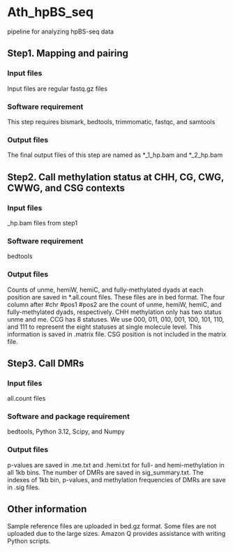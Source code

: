 # Ath_hpBS_seq
pipeline for analyzing hpBS-seq data

## Step1. Mapping and pairing
### Input files
Input files are regular fastq.gz files
### Software requirement
This step requires bismark, bedtools, trimmomatic, fastqc, and samtools
### Output files
The final output files of this step are named as *_1_hp.bam and *_2_hp.bam

## Step2. Call methylation status at CHH, CG, CWG, CWWG, and CSG contexts
### Input files
_hp.bam files from step1
### Software requirement
bedtools
### Output files
Counts of unme, hemiW, hemiC, and fully-methylated dyads at each position are saved in *.all.count files. These files are in bed format. The four column after #chr #pos1 #pos2 are the count of unme, hemiW, hemiC, and fully-methylated dyads, respectively.
CHH methylation only has two status unme and me. 
CCG has 8 statuses. We use 000, 011, 010, 001, 100, 101, 110, and 111 to represent the eight statuses at single molecule level. This information is saved in .matrix file. CSG position is not included in the matrix file.

## Step3. Call DMRs
### Input files
all.count files
### Software and package requirement
bedtools, Python 3.12, Scipy, and Numpy
### Output files
p-values are saved in .me.txt and .hemi.txt for full- and hemi-methylation in all 1kb bins. 
The number of DMRs are saved in sig_summary.txt. The indexes of 1kb bin, p-values, and methylation frequencies of DMRs are save in .sig files.


## Other information 
Sample reference files are uploaded in bed.gz format. Some files are not uploaded due to the large sizes.
Amazon Q provides assistance with writing Python scripts.








